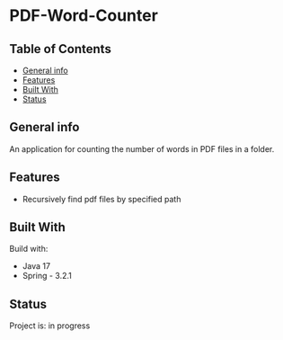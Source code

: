 # PDF-Word-Counter

## Table of Contents

- [General info](#general-info)
- [Features](#features)
- [Built With](#built-with)
- [Status](#status)

## General info

An application for counting the number of words in PDF files in a folder.

## Features

- Recursively find pdf files by specified path

## Built With

Build with:

- Java 17
- Spring - 3.2.1

## Status

Project is: in progress
